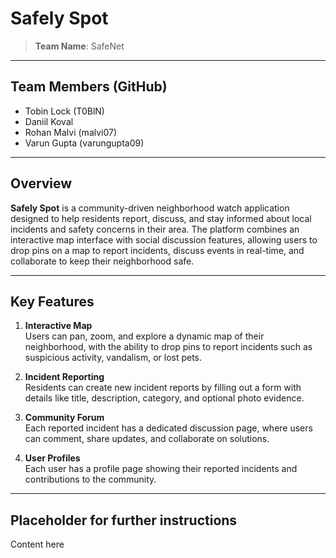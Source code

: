 # Safely Spot

> **Team Name**: SafeNet

---

## Team Members (GitHub)
- Tobin Lock (T0BlN)
- Daniil Koval
- Rohan Malvi (malvi07)
- Varun Gupta (varungupta09)

---

## Overview

**Safely Spot** is a community-driven neighborhood watch application designed to help residents report, discuss, and stay informed about local incidents and safety concerns in their area. The platform combines an interactive map interface with social discussion features, allowing users to drop pins on a map to report incidents, discuss events in real-time, and collaborate to keep their neighborhood safe.

---

## Key Features

1. **Interactive Map**  
Users can pan, zoom, and explore a dynamic map of their neighborhood, with the ability to drop pins to report incidents such as suspicious activity, vandalism, or lost pets.

2. **Incident Reporting**  
Residents can create new incident reports by filling out a form with details like title, description, category, and optional photo evidence.

3. **Community Forum**  
Each reported incident has a dedicated discussion page, where users can comment, share updates, and collaborate on solutions.

4. **User Profiles**  
Each user has a profile page showing their reported incidents and contributions to the community.

---

## Placeholder for further instructions
Content here
